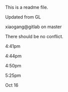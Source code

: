 This is a readme file.

Updated from GL

xiaogang@gitlab on master

There should be no conflict.

4:41pm

4:44pm

4:50pm

5:25pm

Oct 16
